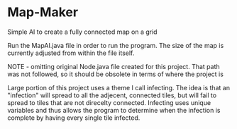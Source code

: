 # Map-Maker
Simple AI to create a fully connected map on a grid

Run the MapAI.java file in order to run the program. The size of the map is currently adjusted from within the file itself.

NOTE - omitting original Node.java file created for this project. That path was not followed, so it should be obsolete in terms of where the project is

Large portion of this project uses a theme I call infecting.
  The idea is that an "infection" will spread to all the adjecent, connected tiles, but will fail to spread to tiles that are not direcelty connected.
  Infecting uses unique variables and thus allows the program to determine when the infection is complete by having every single tile infected.

